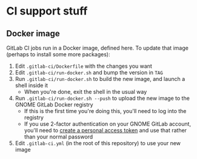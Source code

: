 # CI support stuff

## Docker image

GitLab CI jobs run in a Docker image, defined here. To update that image
(perhaps to install some more packages):

1. Edit `.gitlab-ci/Dockerfile` with the changes you want
2. Edit `.gitlab-ci/run-docker.sh` and bump the version in `TAG`
3. Run `.gitlab-ci/run-docker.sh` to build the new image, and launch a shell
   inside it
    * When you're done, exit the shell in the usual way
4. Run `.gitlab-ci/run-docker.sh --push` to upload the new image to the GNOME
   GitLab Docker registry
    * If this is the first time you're doing this, you'll need to log into the
      registry
    * If you use 2-factor authentication on your GNOME GitLab account, you'll
      need to [create a personal access token][pat] and use that rather than
      your normal password
5. Edit `.gitlab-ci.yml` (in the root of this repository) to use your new
   image

[pat]: https://gitlab.gnome.org/profile/personal_access_tokens
